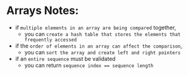 # Arrays Notes:

- if `multiple elements in an array are being compared` together, 
  - you can `create a hash table that stores the elements that frequently accessed`
- if the `order of elements in an array can affect the comparison`, 
  - you can `sort the array and create left and right pointers`
- if an `entire sequence` must be validated
  - you can return `sequence index == sequence length`
